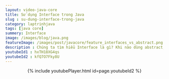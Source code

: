 ```yaml
---
layout: video-java-core
title: Sử dụng Interface trong Java
slug : su-dung-interface-trong-java
category: laptrinhjava
tags: [java core]
summery: Interface
image: /images/blog/java.png
featureImage: /images/post/javacore/feature_interfaces_vs_abstract.png
description : Chúng ta tìm hiểu Interface là gì? Khi nào dùng abstract, khi nào dùng Interface trong quá trình lập trình java.
youtubeId1 : hxTH18XG4qs
youtubeId2 : kfQ7O7Fky8U
---
```



<center>
{% include youtubePlayer.html id=page.youtubeId2 %}
</center>












